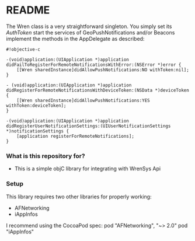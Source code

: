 # README #

The Wren class is a very straightforward singleton.
You simply set its *AuthToken*
start the services of GeoPushNotifications and/or Beacons
implement the methods in the AppDelegate as described:


```
#!objective-c

-(void)application:(UIApplication *)application didFailToRegisterForRemoteNotificationsWithError:(NSError *)error {
    [[Wren sharedInstance]didAllowPushNotifications:NO withToken:nil];
}

- (void)application:(UIApplication *)application didRegisterForRemoteNotificationsWithDeviceToken:(NSData *)deviceToken {
    [[Wren sharedInstance]didAllowPushNotifications:YES withToken:deviceToken];
}

-(void)application:(UIApplication *)application didRegisterUserNotificationSettings:(UIUserNotificationSettings *)notificationSettings {
    [application registerForRemoteNotifications];
}
```


### What is this repository for? ###

* This is a simple objC library for integrating with WrenSys Api

### Setup ###

This library requires two other libraries for properly working:
* AFNetworking
* iAppInfos

I recommend using the CocoaPod spec:
pod "AFNetworking", "~> 2.0"
pod "iAppInfos"